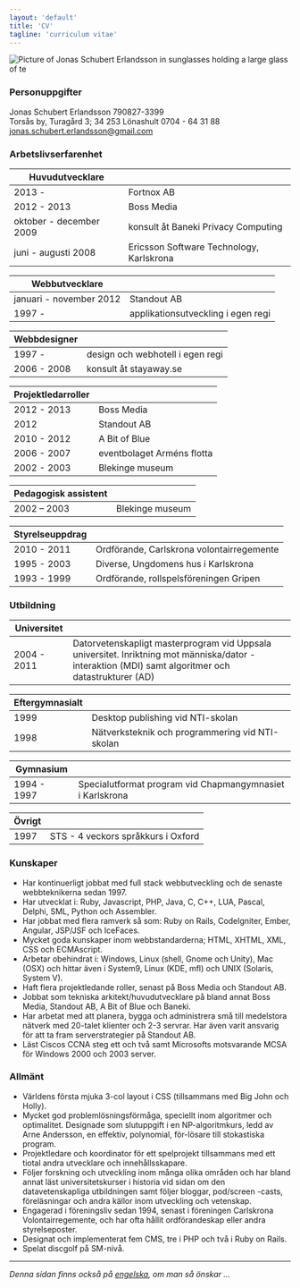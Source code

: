 ```yaml
---
layout: 'default'
title: 'CV'
tagline: 'curriculum vitae'
---
```

![Picture of Jonas Schubert Erlandsson in sunglasses holding a large glass of te](http://www.gravatar.com/avatar/e1c3d4473d83daf1d88e6e846d60e38b.png?s=150)
### Personuppgifter
Jonas Schubert Erlandsson 790827-3399  
Torsås by, Turagård 3; 34 253 Lönashult
0704 - 64 31 88  
jonas.schubert.erlandsson@gmail.com

### Arbetslivserfarenhet

  Huvudutvecklare | &nbsp;
-------|--------
  2013 - | Fortnox AB
  2012 - 2013 | Boss Media
  oktober - december 2009 | konsult åt Baneki Privacy Computing
  juni - augusti 2008 | Ericsson Software Technology, Karlskrona

  Webbutvecklare | &nbsp;
-------|--------
  januari - november 2012 | Standout AB
  1997 - | applikationsutveckling i egen regi

  Webbdesigner | &nbsp;
-------|--------
  1997 -  | design och webhotell i egen regi
  2006 - 2008 | konsult åt stayaway.se

  Projektledarroller | &nbsp;
-------|--------
  2012 - 2013 | Boss Media
  2012 | Standout AB
  2010 - 2012 | A Bit of Blue
  2006 - 2007 | eventbolaget Arméns flotta
  2002 - 2003 | Blekinge museum

  Pedagogisk assistent | &nbsp;
-------|--------
  2002 – 2003 | Blekinge museum

  Styrelseuppdrag | &nbsp;
-------|--------
  2010 - 2011 | Ordförande, Carlskrona volontairregemente
  1995 - 2003 | Diverse, Ungdomens hus i Karlskrona
  1993 - 1999 | Ordförande, rollspelsföreningen Gripen

### Utbildning

  Universitet | &nbsp;
-------|--------
  2004 - 2011 | Datorvetenskapligt masterprogram vid Uppsala universitet. Inriktning mot människa/dator -interaktion (MDI) samt algoritmer och datastrukturer (AD)

  Eftergymnasialt | &nbsp;
-------|--------
  1999 | Desktop publishing vid NTI-skolan
  1998 | Nätverksteknik och programmering vid NTI-skolan

  Gymnasium | &nbsp;
-------|--------
  1994 - 1997 | Specialutformat program vid Chapmangymnasiet i Karlskrona

  Övrigt | &nbsp;
-------|--------
  1997 | STS - 4 veckors språkkurs i Oxford

### Kunskaper

* Har kontinuerligt jobbat med full stack webbutveckling och de senaste webbteknikerna sedan 1997.
* Har utvecklat i: Ruby, Javascript, PHP, Java, C, C++, LUA, Pascal, Delphi, SML, Python och Assembler.
* Har jobbat med flera ramverk så som: Ruby on Rails, CodeIgniter, Ember, Angular, JSP/JSF och IceFaces.
* Mycket goda kunskaper inom webbstandarderna; HTML, XHTML, XML, CSS och ECMAscript.
* Arbetar obehindrat i: Windows, Linux (shell, Gnome och Unity), Mac (OSX) och hittar även i System9, Linux (KDE, mfl) och UNIX (Solaris, System V).
* Haft flera projektledande roller, senast på Boss Media och Standout AB.
* Jobbat som tekniska arkitekt/huvudutvecklare på bland annat Boss Media, Standout AB, A Bit of Blue och Baneki.
* Har arbetat med att planera, bygga och administrera små till medelstora nätverk med 20-talet klienter och 2-3 servrar. Har även varit ansvarig för att ta fram serverstrategier på Standout AB.
* Läst Ciscos CCNA steg ett och två samt Microsofts motsvarande MCSA för Windows 2000 och 2003 server.

### Allmänt

* Världens första mjuka 3-col layout i CSS (tillsammans med Big John och Holly).
* Mycket god problemlösningsförmåga, speciellt inom algoritmer och optimalitet. Designade som slutuppgift i en NP-algoritmkurs, ledd av Arne Andersson, en effektiv, polynomial, för-lösare till stokastiska program.
* Projektledare och koordinator för ett spelprojekt tillsammans med ett tiotal andra utvecklare och innehållsskapare.
* Följer forskning och utveckling inom många olika områden och har bland annat läst universitetskurser i historia vid sidan om den datavetenskapliga utbildningen samt följer bloggar, pod/screen -casts, föreläsningar och andra källor inom utveckling och vetenskap.
* Engagerad i föreningsliv sedan 1994, senast i föreningen Carlskrona Volontairregemente, och har ofta hållit ordförandeskap eller andra styrelseposter.
* Designat och implementerat fem CMS, tre i PHP och två i Ruby on Rails.
* Spelat discgolf på SM-nivå.

--------------

*Denna sidan finns också på [engelska](/cv/), om man så önskar ...*